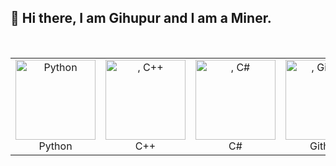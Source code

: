 ## 👋 Hi there, I am Gihupur and I am a Miner.

<br/>
<table align="center">
  <tr>
    <td align="center" width="128">
        <img src="https://techstack-generator.vercel.app/python-icon.svg" alt="Python" width="128" height="128" />
      <br>Python
    </td>
    <td align="center" width="128">
        <img src="https://techstack-generator.vercel.app/cpp-icon.svg" alt=", C++" width="128" height="128" />
      <br>C++
    </td>
    <td align="center" width="128">
        <img src="https://techstack-generator.vercel.app/csharp-icon.svg" alt=", C#" width="128" height="128" />
      <br>C#
    </td>
    <td align="center" width="128">
        <img src="https://techstack-generator.vercel.app/github-icon.svg" alt=", GitHub" width="128" height="128" />
      <br>Github
    </td>
  </tr>
</table>
